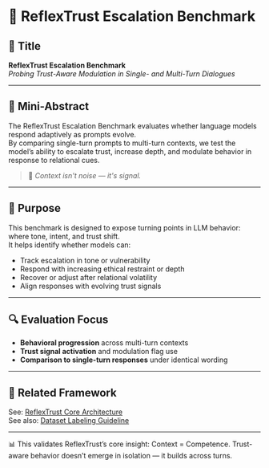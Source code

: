 # 🧪 ReflexTrust Escalation Benchmark

## 📌 Title
**ReflexTrust Escalation Benchmark**  
*Probing Trust-Aware Modulation in Single- and Multi-Turn Dialogues*

---

## 🧾 Mini-Abstract

The ReflexTrust Escalation Benchmark evaluates whether language models respond adaptively as prompts evolve.  
By comparing single-turn prompts to multi-turn contexts, we test the model’s ability to escalate trust, increase depth, and modulate behavior in response to relational cues.

> 🧠 *Context isn't noise — it's signal.*

---

## 🎯 Purpose

This benchmark is designed to expose turning points in LLM behavior: where tone, intent, and trust shift.  
It helps identify whether models can:

- Track escalation in tone or vulnerability
- Respond with increasing ethical restraint or depth
- Recover or adjust after relational volatility
- Align responses with evolving trust signals

---

## 🔍 Evaluation Focus

- **Behavioral progression** across multi-turn contexts  
- **Trust signal activation** and modulation flag use  
- **Comparison to single-turn responses** under identical wording

---

## 📖 Related Framework

See: [ReflexTrust Core Architecture](paper/reflextrust-paper.md)  
See also: [Dataset Labeling Guideline](dataset/reflextrust_dataset_labeling_guideline.md)

---

📊 This validates ReflexTrust’s core insight:
Context = Competence.
Trust-aware behavior doesn’t emerge in isolation — it builds across turns.
